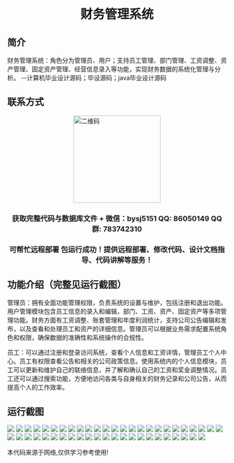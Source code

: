 <p><h1 align="center">财务管理系统</h1></p>

## 简介
财务管理系统：角色分为管理员、用户；支持员工管理、部门管理、工资调整、资产管理、固定资产管理、经营信息录入等功能，实现财务数据的系统化管理与分析。    --计算机毕业设计源码；毕设源码；java毕业设计源码


## 联系方式
<img src="https://bs-1329754181.cos.ap-shanghai.myqcloud.com/wx.jpg" alt="二维码" style="display: block; margin: 0 auto;" width="200px">
<p><h3 align="center">获取完整代码与数据库文件 + 微信：bysj5151 QQ: 86050149 QQ群: 783742310</h3></p>
<p><h3 align="center">可帮忙远程部署 包运行成功！提供远程部署、修改代码、设计文档指导、代码讲解等服务！</h3></p>

## 功能介绍（完整见运行截图）
管理员：拥有全面功能管理权限，负责系统的设置与维护，包括注册和退出功能。用户管理模块包含员工信息的录入和编辑，部门、工资、资产、固定资产等多项管理功能。财务方面有工资调整、账套管理和年度利润统计，支持公司公告编辑和发布，以及查看和处理员工和资产的详细信息。管理员可以根据业务需求配置系统角色和权限，确保数据的准确性和系统操作的合规性。

员工：可以通过注册和登录访问系统，查看个人信息和工资详情，管理员工个人中心。员工有权限查看公告和相关的公司政策信息。使用系统内的个人信息模块，员工可以更新和维护自己的联络信息，并了解和确认自己的工资和奖金调整情况。员工还可以通过搜索功能，方便地访问各类与自身相关的财务记录和公司公告，从而提高个人的工作效率。


## 运行截图
![](https://bs-1329754181.cos.ap-shanghai.myqcloud.com/spring/FinancialManagementSystem/img/001.jpg)
![](https://bs-1329754181.cos.ap-shanghai.myqcloud.com/spring/FinancialManagementSystem/img/002.jpg)
![](https://bs-1329754181.cos.ap-shanghai.myqcloud.com/spring/FinancialManagementSystem/img/003.jpg)
![](https://bs-1329754181.cos.ap-shanghai.myqcloud.com/spring/FinancialManagementSystem/img/004.jpg)
![](https://bs-1329754181.cos.ap-shanghai.myqcloud.com/spring/FinancialManagementSystem/img/005.jpg)
![](https://bs-1329754181.cos.ap-shanghai.myqcloud.com/spring/FinancialManagementSystem/img/006.jpg)
![](https://bs-1329754181.cos.ap-shanghai.myqcloud.com/spring/FinancialManagementSystem/img/007.jpg)
![](https://bs-1329754181.cos.ap-shanghai.myqcloud.com/spring/FinancialManagementSystem/img/008.jpg)
![](https://bs-1329754181.cos.ap-shanghai.myqcloud.com/spring/FinancialManagementSystem/img/009.jpg)
![](https://bs-1329754181.cos.ap-shanghai.myqcloud.com/spring/FinancialManagementSystem/img/010.jpg)
![](https://bs-1329754181.cos.ap-shanghai.myqcloud.com/spring/FinancialManagementSystem/img/011.jpg)
![](https://bs-1329754181.cos.ap-shanghai.myqcloud.com/spring/FinancialManagementSystem/img/012.jpg)
![](https://bs-1329754181.cos.ap-shanghai.myqcloud.com/spring/FinancialManagementSystem/img/013.jpg)
![](https://bs-1329754181.cos.ap-shanghai.myqcloud.com/spring/FinancialManagementSystem/img/014.jpg)
![](https://bs-1329754181.cos.ap-shanghai.myqcloud.com/spring/FinancialManagementSystem/img/015.jpg)
![](https://bs-1329754181.cos.ap-shanghai.myqcloud.com/spring/FinancialManagementSystem/img/016.jpg)
![](https://bs-1329754181.cos.ap-shanghai.myqcloud.com/spring/FinancialManagementSystem/img/017.jpg)
![](https://bs-1329754181.cos.ap-shanghai.myqcloud.com/spring/FinancialManagementSystem/img/018.jpg)
![](https://bs-1329754181.cos.ap-shanghai.myqcloud.com/spring/FinancialManagementSystem/img/019.jpg)
![](https://bs-1329754181.cos.ap-shanghai.myqcloud.com/spring/FinancialManagementSystem/img/020.jpg)
![](https://bs-1329754181.cos.ap-shanghai.myqcloud.com/spring/FinancialManagementSystem/img/021.jpg)
![](https://bs-1329754181.cos.ap-shanghai.myqcloud.com/spring/FinancialManagementSystem/img/022.jpg)
![](https://bs-1329754181.cos.ap-shanghai.myqcloud.com/spring/FinancialManagementSystem/img/023.jpg)
![](https://bs-1329754181.cos.ap-shanghai.myqcloud.com/spring/FinancialManagementSystem/img/024.jpg)
![](https://bs-1329754181.cos.ap-shanghai.myqcloud.com/spring/FinancialManagementSystem/img/025.jpg)
![](https://bs-1329754181.cos.ap-shanghai.myqcloud.com/spring/FinancialManagementSystem/img/026.jpg)
![](https://bs-1329754181.cos.ap-shanghai.myqcloud.com/spring/FinancialManagementSystem/img/027.jpg)
![](https://bs-1329754181.cos.ap-shanghai.myqcloud.com/spring/FinancialManagementSystem/img/028.jpg)
![](https://bs-1329754181.cos.ap-shanghai.myqcloud.com/spring/FinancialManagementSystem/img/029.jpg)
![](https://bs-1329754181.cos.ap-shanghai.myqcloud.com/spring/FinancialManagementSystem/img/030.jpg)
![](https://bs-1329754181.cos.ap-shanghai.myqcloud.com/spring/FinancialManagementSystem/img/031.jpg)
![](https://bs-1329754181.cos.ap-shanghai.myqcloud.com/spring/FinancialManagementSystem/img/032.jpg)
![](https://bs-1329754181.cos.ap-shanghai.myqcloud.com/spring/FinancialManagementSystem/img/033.jpg)
![](https://bs-1329754181.cos.ap-shanghai.myqcloud.com/spring/FinancialManagementSystem/img/034.jpg)
![](https://bs-1329754181.cos.ap-shanghai.myqcloud.com/spring/FinancialManagementSystem/img/035.jpg)
![](https://bs-1329754181.cos.ap-shanghai.myqcloud.com/spring/FinancialManagementSystem/img/036.jpg)
![](https://bs-1329754181.cos.ap-shanghai.myqcloud.com/spring/FinancialManagementSystem/img/037.jpg)
![](https://bs-1329754181.cos.ap-shanghai.myqcloud.com/spring/FinancialManagementSystem/img/038.jpg)
![](https://bs-1329754181.cos.ap-shanghai.myqcloud.com/spring/FinancialManagementSystem/img/039.jpg)
![](https://bs-1329754181.cos.ap-shanghai.myqcloud.com/spring/FinancialManagementSystem/img/040.jpg)
![](https://bs-1329754181.cos.ap-shanghai.myqcloud.com/spring/FinancialManagementSystem/img/041.jpg)
![](https://bs-1329754181.cos.ap-shanghai.myqcloud.com/spring/FinancialManagementSystem/img/042.jpg)
![](https://bs-1329754181.cos.ap-shanghai.myqcloud.com/spring/FinancialManagementSystem/img/043.jpg)
![](https://bs-1329754181.cos.ap-shanghai.myqcloud.com/spring/FinancialManagementSystem/img/044.jpg)
![](https://bs-1329754181.cos.ap-shanghai.myqcloud.com/spring/FinancialManagementSystem/img/045.jpg)
![](https://bs-1329754181.cos.ap-shanghai.myqcloud.com/spring/FinancialManagementSystem/img/046.jpg)
![](https://bs-1329754181.cos.ap-shanghai.myqcloud.com/spring/FinancialManagementSystem/img/047.jpg)
![](https://bs-1329754181.cos.ap-shanghai.myqcloud.com/spring/FinancialManagementSystem/img/048.jpg)

<p>本代码来源于网络,仅供学习参考使用!</p>

